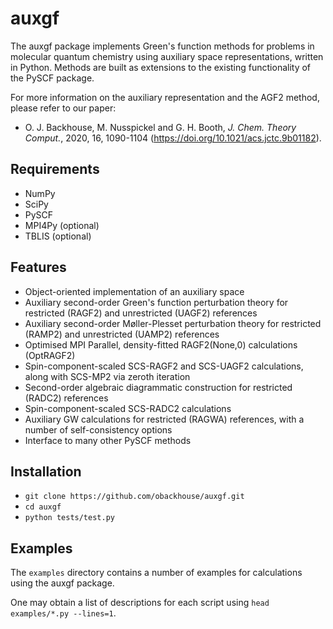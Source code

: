 auxgf
=====

The auxgf package implements Green's function methods for problems in molecular quantum chemistry using auxiliary space representations, written in Python.
Methods are built as extensions to the existing functionality of the PySCF package.

For more information on the auxiliary representation and the AGF2 method, please refer to our paper:

* O. J. Backhouse, M. Nusspickel and G. H. Booth, *J. Chem. Theory Comput.*, 2020, 16, 1090-1104 (https://doi.org/10.1021/acs.jctc.9b01182).

Requirements
------------

* NumPy
* SciPy
* PySCF
* MPI4Py (optional)
* TBLIS (optional)

Features
--------

* Object-oriented implementation of an auxiliary space
* Auxiliary second-order Green's function perturbation theory for restricted (RAGF2) and unrestricted (UAGF2) references
* Auxiliary second-order Møller-Plesset perturbation theory for restricted (RAMP2) and unrestricted (UAMP2) references
* Optimised MPI Parallel, density-fitted RAGF2(None,0) calculations (OptRAGF2)
* Spin-component-scaled SCS-RAGF2 and SCS-UAGF2 calculations, along with SCS-MP2 via zeroth iteration
* Second-order algebraic diagrammatic construction for restricted (RADC2) references
* Spin-component-scaled SCS-RADC2 calculations
* Auxiliary GW calculations for restricted (RAGWA) references, with a number of self-consistency options
* Interface to many other PySCF methods

Installation
------------

 - `git clone https://github.com/obackhouse/auxgf.git`
 - `cd auxgf`
 - `python tests/test.py`

Examples
--------

The `examples` directory contains a number of examples for calculations using the auxgf package. 

One may obtain a list of descriptions for each script using `head examples/*.py --lines=1`.

